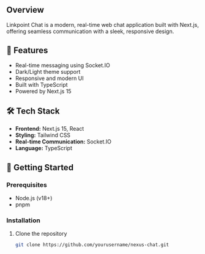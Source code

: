 ## Overview

Linkpoint Chat is a modern, real-time web chat application built with Next.js, offering seamless communication with a sleek, responsive design.

## 🌟 Features

- Real-time messaging using Socket.IO
- Dark/Light theme support
- Responsive and modern UI
- Built with TypeScript
- Powered by Next.js 15

## 🛠 Tech Stack

- **Frontend:** Next.js 15, React
- **Styling:** Tailwind CSS
- **Real-time Communication:** Socket.IO
- **Language:** TypeScript

## 🚀 Getting Started

### Prerequisites

- Node.js (v18+)
- pnpm

### Installation

1. Clone the repository
   ```bash
   git clone https://github.com/yourusername/nexus-chat.git
   ```

